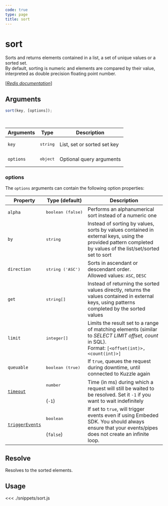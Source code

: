 ```yaml
---
code: true
type: page
title: sort
---
```


# sort

Sorts and returns elements contained in a list, a set of unique values or a sorted set.  
By default, sorting is numeric and elements are compared by their value, interpreted as double precision floating point number.

[[_Redis documentation_]](https://redis.io/commands/sort)

## Arguments

```js
sort(key, [options]);
```

<br/>

| Arguments | Type              | Description                 |
| --------- | ----------------- | --------------------------- |
| `key`     | <pre>string</pre> | List, set or sorted set key |
| `options` | <pre>object</pre> | Optional query arguments    |

### options

The `options` arguments can contain the following option properties:

| Property    | Type (default)             | Description                                                                                                                                                 |
| ----------- | -------------------------- | ----------------------------------------------------------------------------------------------------------------------------------------------------------- |
| `alpha`     | <pre>boolean (false)</pre> | Performs an alphanumerical sort instead of a numeric one                                                                                                    |
| `by`        | <pre>string</pre>          | Instead of sorting by values, sorts by values contained in external keys, using the provided pattern completed by values of the list/set/sorted set to sort |
| `direction` | <pre>string ('ASC')</pre>  | Sorts in ascendant or descendant order.<br/>Allowed values: `ASC`, `DESC`                                                                                   |
| `get`       | <pre>string[]</pre>        | Instead of returning the sorted values directly, returns the values contained in external keys, using patterns completed by the sorted values               |
| `limit`     | <pre>integer[]</pre>       | Limits the result set to a range of matching elements (similar to _SELECT LIMIT offset, count_ in SQL).<br/>Format: `[<offset(int)>, <count(int)>]`         |
| `queuable`  | <pre>boolean (true)</pre>  | If `true`, queues the request during downtime, until connected to Kuzzle again                                                                                |
| [`timeout`](/sdk/7/core-classes/kuzzle/query#timeout)         | <pre>number</pre><br/>(`-1`)     | Time (in ms) during which a request will still be waited to be resolved. Set it `-1` if you want to wait indefinitely |
| [`triggerEvents`](/sdk/7/core-classes/kuzzle/query#triggerEvents)  | <pre>boolean</pre> <br/>(`false`)| If set to `true`, will trigger events even if using Embeded SDK. You should always ensure that your events/pipes does not create an infinite loop. <SinceBadge version="Kuzzle 2.31.0"/> |

## Resolve

Resolves to the sorted elements.

## Usage

<<< ./snippets/sort.js
